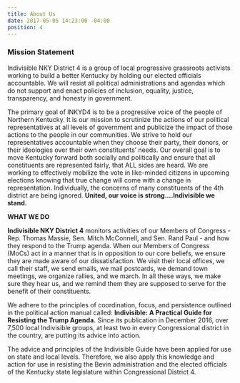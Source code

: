 ```yaml
---
title: About Us
date: 2017-05-05 14:23:00 -04:00
position: 4
---
```


### Mission Statement

Indivisible NKY District 4 is a group of local progressive grassroots activists working to build a better Kentucky by holding our elected officials accountable. We will resist all political administrations and agendas which do not support and enact policies of inclusion, equality, justice, transparency, and honesty in government.

The primary goal of INKYD4 is to be a progressive voice of the people of Northern Kentucky.  It is our mission to scrutinize the actions of our political representatives at all levels of government and publicize the impact of those actions to the people in our communities. We strive to hold our representatives accountable when they choose their party, their donors, or their ideologies over their own constituents’ needs. Our overall goal is to move Kentucky forward both socially and politically and ensure that all constituents are represented fairly, that ALL sides are heard. We are working to effectively mobilize the vote in like-minded citizens in upcoming elections knowing that true change will come with a change in representation. Individually, the concerns of many constituents of the 4th district are being ignored. **United, our voice is strong....Indivisible we stand.**


**WHAT WE DO**

**Indivisible NKY District 4** monitors activities of our Members of Congress - Rep. Thomas Massie, Sen. Mitch McConnell, and Sen. Rand Paul - and how they respond to the Trump agenda. When our Members of Congress (MoCs) act in a manner that is in opposition to our core beliefs, we ensure they are made aware of our dissatisfaction. We visit their local offices, we call their staff, we send emails, we mail postcards, we demand town meetings, we organize rallies, and we march. In all these ways, we make sure they hear us, and we remind them they are supposed to serve for the benefit of their constituents. 

We adhere to the principles of coordination, focus, and persistence outlined in the political action manual called: **Indivisible: A Practical Guide for Resisting the Trump Agenda.** Since its publication in December 2016, over 7,500 local Indivisible groups, at least two in every Congressional district in the country, are putting its advice into action. 

The advice and principles of the Indivisible Guide have been applied for use on state and local levels. Therefore, we also apply this knowledge and action for use in resisting the Bevin administration and the elected officials of the Kentucky state legislature within Congressional District 4.
